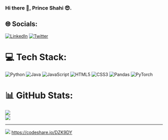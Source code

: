 ### Hi there 👋, Prince Shahi 😎.

<!--
**07prince/07prince is a special repository: its README.md will appear on your profile!

Here are some ideas to get you started:

- 🔭 I’m currently working on ...
- 🌱 I’m currently learning ...DevOps
- 👯 I’m looking to collaborate on ...
- 🤔 I’m looking for help with ...
- 💬 Ask me about ...
- 📫 How to reach me: ...
- 😄 Pronouns: ...
- ⚡ Fun fact: ...
-->


## 🌐 Socials:
[![LinkedIn](https://img.shields.io/badge/LinkedIn-%230077B5.svg?logo=linkedin&logoColor=white)](https://linkedin.com/in/prince-shahi-39b550216/) 
[![Twitter](https://img.shields.io/badge/Twitter-%231DA1F2.svg?logo=Twitter&logoColor=white)](https://twitter.com/princeshahi07) 

# 💻 Tech Stack:
![Python](https://img.shields.io/badge/python-3670A0?style=for-the-badge&logo=python&logoColor=ffdd54) 
![Java](https://img.shields.io/badge/java-%23ED8B00.svg?style=for-the-badge&logo=java&logoColor=white) 
![JavaScript](https://img.shields.io/badge/javascript-%23323330.svg?style=for-the-badge&logo=javascript&logoColor=%23F7DF1E) ![HTML5](https://img.shields.io/badge/html5-%23E34F26.svg?style=for-the-badge&logo=html5&logoColor=white) 
![CSS3](https://img.shields.io/badge/css3-%231572B6.svg?style=for-the-badge&logo=css3&logoColor=white) 
![Pandas](https://img.shields.io/badge/pandas-%23150458.svg?style=for-the-badge&logo=pandas&logoColor=white) ![PyTorch](https://img.shields.io/badge/PyTorch-%23EE4C2C.svg?style=for-the-badge&logo=PyTorch&logoColor=white)

# 📊 GitHub Stats:
![](https://github-readme-stats.vercel.app/api?username=07prince&theme=dark&hide_border=true&include_all_commits=false&count_private=false)<br/>
![](https://github-readme-streak-stats.herokuapp.com/?user=07prince&theme=dark&hide_border=true)<br/>

---
[![](https://visitcount.itsvg.in/api?id=07prince&icon=0&color=0)](https://visitcount.itsvg.in)
https://codeshare.io/DZK9DY
